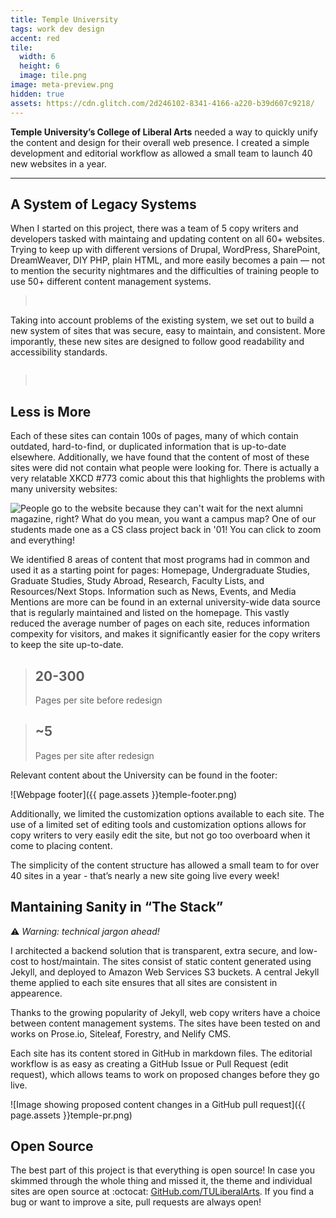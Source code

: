 ```yaml
---
title: Temple University
tags: work dev design
accent: red
tile:
  width: 6
  height: 6
  image: tile.png
image: meta-preview.png
hidden: true
assets: https://cdn.glitch.com/2d246102-8341-4166-a220-b39d607c9218/
---
```


<p class="lead">
   <strong>Temple University’s College of Liberal Arts</strong> needed a way to quickly unify the content and design for their overall web presence. I created a simple development and editorial workflow as allowed a small team to launch 40 new websites in a year.
</p>

---

## A System of Legacy Systems

When I started on this project, there was a team of 5 copy writers and developers tasked with maintaing and updating content on all 60+ websites. Trying to keep up with different versions of Drupal, WordPress, SharePoint, DreamWeaver, DIY PHP, plain HTML, and more easily becomes a pain — not to mention the security nightmares and the difficulties of training people to use 50+ different content management systems.

> <grid grid column-count="2" phone-column-count="1">
>  <a href="https://wayback.archive.org/web/20161021193725/http://www.cla.temple.edu/american_studies/" target="_blank" class=""><img src="{{ page.assets }}temple-old-as.png" alt=""></a>
>  <a href="https://wayback.archive.org/web/20161022020732/https://www.cla.temple.edu/cj/" target="_blank" class=""><img src="{{ page.assets }}temple-old-cj.png" alt=""></a>
>  <a href="https://wayback.archive.org/web/20161021212258/http://www.cla.temple.edu/womenstu/" target="_blank" class=""><img src="{{ page.assets }}temple-old-gws.png" alt=""></a>
>  <a href="https://wayback.archive.org/web/20161021212507/http://www.cla.temple.edu/neuroscience/" target="_blank" class=""><img src="{{ page.assets }}temple-old-ns.png" alt=""></a>
> </grid>

<!-- https://wayback.archive.org/web/20161021193725/http://www.cla.temple.edu/american_studies/
https://wayback.archive.org/web/20160405040658/http://www.cla.temple.edu:80/asian_studies/
https://wayback.archive.org/web/20161022020732/https://www.cla.temple.edu/cj/
https://wayback.archive.org/web/20161022022246/https://www.cla.temple.edu/economics/
https://wayback.archive.org/web/20161021212507/http://www.cla.temple.edu/neuroscience/
https://wayback.archive.org/web/20161021212258/http://www.cla.temple.edu/womenstu/ -->

Taking into account problems of the existing system, we set out to build a new system of sites that was secure, easy to maintain, and consistent. More imporantly, these new sites are designed to follow good readability and accessibility standards.

> <grid grid column-count="2" phone-column-count="1">
  <a href="https://www.cla.temple.edu/liberal-studies/" target="_blank" class=""><img src="{{ page.assets }}temple-new-ls.png" alt=""></a>
>  <a href="https://www.cla.temple.edu/pre-law/" target="_blank" class=""><img src="{{ page.assets }}temple-new-pl.png" alt=""></a>
>  <a href="https://develop.cla.temple.edu/psychology/graduate/" target="_blank" class=""><img src="{{ page.assets }}temple-new-psy.png" alt=""></a>
>  <a href="https://develop.cla.temple.edu/neuroscience/faculty/" target="_blank" class=""><img src="{{ page.assets }}temple-new-ns.png" alt=""></a>
> </grid>

## Less is More

Each of these sites can contain 100s of pages, many of which contain outdated, hard-to-find, or duplicated information that is up-to-date elsewhere. Additionally, we have found that the content of most of these sites were did not contain what people were looking for. There is actually a very relatable XKCD #773 comic about this that highlights the problems with many university websites:

![People go to the website because they can't wait for the next alumni magazine, right? What do you mean, you want a campus map? One of our students made one as a CS class project back in '01!  You can click to zoom and everything!](https://imgs.xkcd.com/comics/university_website.png)

We identified 8 areas of content that most programs had in common and used it as a starting point for pages: Homepage, Undergraduate Studies, Graduate Studies, Study Abroad, Research, Faculty Lists, and Resources/Next Stops. Information such as News, Events, and Media Mentions are more can be found in an external university-wide data source that is regularly maintained and listed on the homepage. This vastly reduced the average number of pages on each site, reduces information compexity for visitors, and makes it significantly easier for the copy writers to keep the site up-to-date.

<grid column-count="2" phone-column-count="1">
	<blockquote>
		<h2>20-300</h2>
		<p class="lead">Pages per site before redesign</p>
	</blockquote>
	<blockquote>
		<h2>~5</h2>
		<p class="lead">Pages per site after redesign</p>
	</blockquote>
</grid>

Relevant content about the University can be found in the footer:

![Webpage footer]({{ page.assets }}temple-footer.png)

Additionally, we limited the customization options available to each site. The use of a limited set of editing tools and customization options allows for copy writers to very easily edit the site, but not go too overboard when it come to placing content.

The simplicity of the content structure has allowed a small team to for over 40 sites in a year - that’s nearly a new site going live every week!

## Mantaining Sanity in “The Stack”

:warning: _Warning: technical jargon ahead!_

I architected a backend solution that is transparent, extra secure, and low-cost to host/maintain. The sites consist of static content generated using Jekyll, and deployed to Amazon Web Services S3 buckets. A central Jekyll theme applied to each site ensures that all sites are consistent in appearence.

Thanks to the growing popularity of Jekyll, web copy writers have a choice between content management systems. The sites have been tested on and works on Prose.io, Siteleaf, Forestry, and Nelify CMS.

Each site has its content stored in GitHub in markdown files. The editorial workflow is as easy as creating a GitHub Issue or Pull Request (edit request), which allows teams to work on proposed changes before they go live.

![Image showing proposed content changes in a GitHub pull request]({{ page.assets }}temple-pr.png)

## Open Source

The best part of this project is that everything is open source! In case you skimmed through the whole thing and missed it, the theme and individual sites are open source at :octocat: [GitHub.com/TULiberalArts](https://github.com/TULiberalArts). If you find a bug or want to improve a site, pull requests are always open!